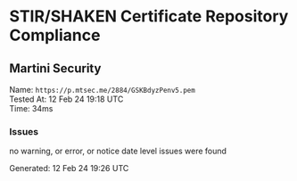 # STIR/SHAKEN Certificate Repository Compliance

## Martini Security

Name: `https://p.mtsec.me/2884/GSKBdyzPenv5.pem`\
Tested At: 12 Feb 24 19:18 UTC\
Time: 34ms

### Issues

no warning, or error, or notice date level issues were found

Generated: 12 Feb 24 19:26 UTC